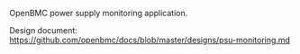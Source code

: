 OpenBMC power supply monitoring application.

Design document: https://github.com/openbmc/docs/blob/master/designs/psu-monitoring.md

